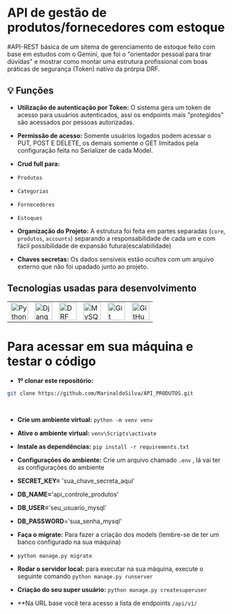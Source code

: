 # API de gestão de produtos/fornecedores com estoque

#API-REST básica de um sitema de gerenciamento de estoque feito com base em estudos com o Gemini, que foi o "orientador pessoal para tirar dúvidas" e mostrar como montar uma estrutura profissional com boas práticas de segurança (Token) nativo da prórpia DRF.

## 💡 Funções

* **Utilização de autenticação por Token:** O sistema gera um token de acesso para usuários autenticados, assi os endpoints mais "protegidos" são acessados por pessoas autorizadas.
*  **Permissão de acesso:** Somente usuários logados podem acessar o PUT, POST E DELETE, os demais somente o GET limitados pela configuração feita no Serializer de cada Model.
* **Crud full para:**
*  `Produtos`
*  `Categorias`
*  `Fornecedores`
*  `Estoques`

*  **Organização do Projeto:** A estrutura foi feita em partes separadas (`core`, `produtos`, `accounts`) separando a responsabilidade de cada um e com fácil possibilidade de expansão futura(escalabilidade)
*  **Chaves secretas:** Os dados sensiveis estão ocultos com um arquivo externo que não foi upadado junto ao projeto.

## Tecnologias usadas para desenvolvimento

<table>
  <tr>
    <td valign="top"><img src="https://cdn.jsdelivr.net/gh/devicons/devicon@latest/icons/python/python-original.svg" width="40" alt="Python" title="Python"/></td>
    <td valign="top"><img src="https://cdn.jsdelivr.net/gh/devicons/devicon@latest/icons/django/django-plain.svg" width="40" alt="Django" title="Django"/></td>
    <td valign="top"><img src="https://cdn.jsdelivr.net/gh/devicons/devicon@latest/icons/djangorest/djangorest-original.svg" width="40" alt="DRF" title="Django REST Framework"/></td>
    <td valign="top"><img src="https://cdn.jsdelivr.net/gh/devicons/devicon@latest/icons/mysql/mysql-original-wordmark.svg" width="40" alt="MySQL" title="MySQL"/></td>
    <td valign="top"><img src="https://cdn.jsdelivr.net/gh/devicons/devicon@latest/icons/git/git-original.svg" width="40" alt="Git" title="Git"/></td>
    <td valign="top"><img src="https://cdn.jsdelivr.net/gh/devicons/devicon@latest/icons/github/github-original.svg" width="40" alt="GitHub" title="GitHub"/></td>
  </tr>
</table>

# Para acessar em sua máquina e testar o código
* **1º clonar este repositório:**
 ```bash
git clone https://github.com/MarinaldoSilva/API_PRODUTOS.git
```
<br>

* **Crie um ambiente virtual:** ```python -m venv venv```
* **Ative o ambiente virtual:** ```venv\Scripts\activate```
* **Instale as dependências:** ```pip install -r requirements.txt```
* **Configurações do ambiente:** Crie um arquivo chamado ```.env``` , lá vai ter as configurações do ambiente

* **SECRET_KEY=** 'sua_chave_secreta_aqui'
* **DB_NAME=**'api_controle_produtos'
* **DB_USER=**'seu_usuario_mysql'
* **DB_PASSWORD**='sua_senha_mysql'

* **Faça o migrate:** Para fazer a criação dos models (lembre-se de ter um banco configurado na sua máquina)
* ```python manage.py migrate```

* **Rodar o servidor local:** para executar na sua máquina, execute o seguinte comando ```python manage.py runserver```
* **Criação do seu super usuário:** ```python manage.py createsuperuser```

* **Na URL base você tera acesso a lista de endpoints ```/api/v1/```
  
